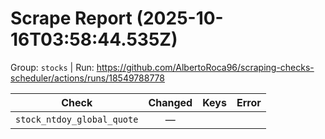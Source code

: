 # Scrape Report (2025-10-16T03:58:44.535Z)

Group: `stocks`  |  Run: https://github.com/AlbertoRoca96/scraping-checks-scheduler/actions/runs/18549788778

| Check | Changed | Keys | Error |
|---|:---:|:--|:--|
| `stock_ntdoy_global_quote` | — |  |  |

